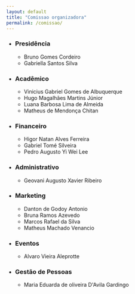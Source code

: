 ```yaml
---
layout: default
title: "Comissao organizadora"
permalink: /comissao/
---
```


* ### **Presidência**
  * Bruno Gomes Cordeiro
  * Gabriella Santos Silva

* ### **Acadêmico**
  * Vinicius Gabriel Gomes de Albuquerque
  * Hugo Magalhães Martins Júnior
  * Luana Barbosa Lima de Almeida
  * Matheus de Mendonça Chitan

* ### **Financeiro**
  * Higor Natan Alves Ferreira
  * Gabriel Tomé Silveira
  * Pedro Augusto Yi Wei Lee

* ### **Administrativo**
  * Geovani Augusto Xavier Ribeiro

* ### **Marketing**
  * Danton de Godoy Antonio
  * Bruna Ramos Azevedo
  * Marcos Rafael da Silva
  * Matheus Machado Venancio

* ### **Eventos**
  * Alvaro Vieira Aleprotte

* ### **Gestão de Pessoas**
  * Maria Eduarda de oliveira D'Avila Gardingo
